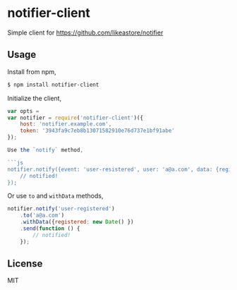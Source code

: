 notifier-client
===============

Simple client for https://github.com/likeastore/notifier

## Usage

Install from npm,

```bash
$ npm install notifier-client
```

Initialize the client,

```js
var opts =
var notifier = require('notifier-client')({
	host: 'notifier.example.com',
	token: '3943fa9c7eb8b13071582910e76d737e1bf91abe'
});

Use the `notify` method,

```js
notifier.notify({event: 'user-resistered', user: 'a@a.com', data: {registered: new Date() }}, function () {
	// notified!
});
```

Or use `to` and `withData` methods,

```js
notifier.notify('user-registered')
	.to('a@a.com')
	.withData({registered: new Date() })
	.send(function () {
		// notified!
	});
```

## License

MIT